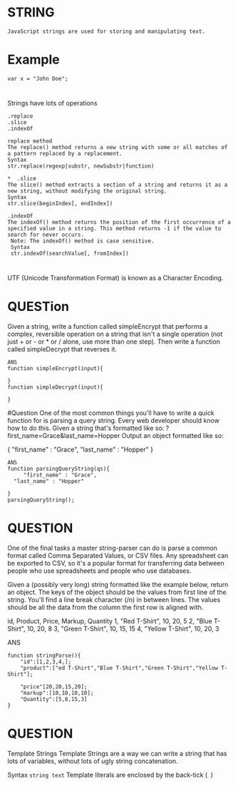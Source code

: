 # STRING
~~~
JavaScript strings are used for storing and manipulating text.
~~~

# Example 
~~~
var x = "John Doe";
~~~

#
Strings have lots of operations
~~~
.replace 
.slice 
.indexOf 

replace method
The replace() method returns a new string with some or all matches of a pattern replaced by a replacement.
Syntax
str.replace(regexp|substr, newSubstr|function)

*  .slice 
The slice() method extracts a section of a string and returns it as a new string, without modifying the original string.
Syntax
str.slice(beginIndex[, endIndex])

.indexOf
The indexOf() method returns the position of the first occurrence of a specified value in a string. This method returns -1 if the value to search for never occurs.
 Note: The indexOf() method is case sensitive.
 Syntax
 str.indexOf(searchValue[, fromIndex])

 ~~~

 #
 UTF (Unicode Transformation Format)  is known as a Character Encoding.
# QUESTion
Given a string, write a function called simpleEncrypt that performs a complex, reversible operation on a string that isn't a single operation (not just + or - or * or / alone, use more than one step). Then write a function called simpleDecrypt that reverses it.
~~~
ANS
function simpleEncrypt(input){

}
function simpleDecrypt(input){

}

~~~


#Question
One of the most common things you'll have to write a quick function for is parsing a query string. Every web developer should know how to do this. Given a string that's formatted like so: ?first_name=Grace&last_name=Hopper Output an object formatted like so:

{
  "first_name" : "Grace",
  "last_name" : "Hopper"
}


~~~
ANS
function parsingQueryString(qs){
     "first_name" : "Grace",
  "last_name" : "Hopper"

}
parsingQueryString();

~~~~

# QUESTION
One of the final tasks a master string-parser can do is parse a common format called Comma Separated Values, or CSV files. Any spreadsheet can be exported to CSV, so it's a popular format for transferring data between people who use spreadsheets and people who use databases.

Given a (possibly very long) string formatted like the example below, return an object. The keys of the object should be the values from first line of the string. You'll find a line break character (/n) in between lines. The values should be all the data from the column the first row is aligned with.

id, Product, Price, Markup, Quantity
1, "Red T-Shirt", 10, 20, 5
2, "Blue T-Shirt", 10, 20, 8
3, "Green T-Shirt", 10, 15, 15
4, "Yellow T-Shirt", 10, 20, 3

ANS
~~~
function stringParse(){
    "id":[1,2,3,4,];
    "product":["ed T-Shirt","Blue T-Shirt","Green T-Shirt","Yellow T-Shirt"];
    
    "price"[20,20,15,20];
    "markup":[10,10,10,10];
    "Quantity":[5,8,15,3]
}

~~~
# QUESTION
Template Strings
Template Strings are a way we can write a string that has lots of variables, without lots of ugly string concatenation.

Syntax
`string text`
Template literals are enclosed by the back-tick (` `)  
